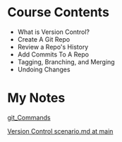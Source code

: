 # Course Contents
- What is Version Control?
- Create A Git Repo
- Review a Repo's History
- Add Commits To A Repo
- Tagging, Branching, and Merging
- Undoing Changes


# My Notes

[git_Commands](https://github.com/SueGK/Courses/blob/main/udacity-Version%20Control%20with%20Git/git.md)

[Version Control scenario.md at main](https://github.com/SueGK/Courses/blob/main/udacity-Version%20Control%20with%20Git/Version%20Control%20scenario.md)
